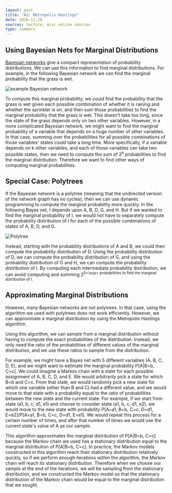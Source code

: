 ```yaml
---
layout: post
title: "AI: Metropolis Hastings"
date: 2016-11-20
sources: lecture, misc online sources
type: summary
---
```


## Using Bayesian Nets for Marginal Distributions
[Bayesian networks](https://cchen23.github.io/blog/2016/11/20/ai-bayesian-nets) give a compact representation of probability distributions. We can use this information to find marginal distributions. For example, in the following Bayesian network we can find the marginal probability that the grass is wet.

![example Bayesian network](https://upload.wikimedia.org/wikipedia/commons/thumb/0/0e/SimpleBayesNet.svg/400px-SimpleBayesNet.svg.png) 

To compute this marginal probability, we could find the probability that the grass is wet given each possible combination of whether it is raining and whether the sprinkler is on, and then sum those probabilities to find the marginal probability that the grass is wet. This doesn't take too long, since the state of the grass depends only on two other variables. However, in a more complicated Bayesian network, we might want to find the marginal probability of a variable that depends on a huge number of other variables. In that case, summing over the probabilities for all possible combinations of those variables' states could take a long time. More specifically, if a variable depends on k other variables, and each of those variables can take two possible states, then we need to compute the sum of 2<sup>k</sup> probabilities to find the marginal distribution. Therefore we want to find other ways of computing marginal probabilities.

## Special Case: Polytrees
If the Bayesian network is a polytree (meaning that the undirected version of the network graph has no cycles), then we can use dynamic programming to compute the marginal probability more quickly. In the following Bayes net, I depends upon A, B, D, G, and H. But if we wanted to find the marginal probability of I, we would not have to separately compute the probability distribution of I for each of the possible combinations of states of A, B, D, and G.

![Polytree](https://upload.wikimedia.org/wikipedia/commons/thumb/6/61/Polytree.svg/200px-Polytree.svg.png)

Instead, starting with the probability distributions of A and B, we could then compute the probability distribution of D. Using the probability distribution of D, we can compute the probability distribution of G, and using the probability distribution of G and H, we can compute the probability distribution of I. By computing each intermediate probability distribution, we can avoid computing and summing 2<sup>5<\sup> probabilities to find the marginal distribution of I.

## Approximating Marginal Distributions
However, many Bayesian networks are not polytrees. In that case, using the algorithm we used with polytrees does not work efficiently. However, we can approximate a marginal distribution by using the Metropolis Hastings algorithm.

Using this algorithm, we can sample from a marginal distribution without having to compute the exact probabilities of the distribution. Instead, we only need the ratio of the probabilities of different values of the marginal distribution, and we use these ratios to sample from the distribution.

For example, we might have a Bayes net with 5 different variables (A, B, C, D, E), and we might want to estimate the marginal probability P[A|B=b, C=c].
We could imagine a Markov chain with a state for each possible assignment of A, B, C, D, and E. We would arbitrarily pick a state for which B=b and C=c. From that state, we would randomly pick a new state for which one variable (other than B and C) had a different value, and we would move to that state with a probability equal to the ratio of probabilities between the new state and the current state. For example, if we start from state (a1, b, c, d1, e1) and choose to consider state (a1, b, c, d1, e2), we would move to the new state with probability P[A=a1, B=b, C=c, D=d1, E=e2]/P[A=a1, B=b, C=c, D=d1, E=e1]. We would repeat this process for a certain number of times, and after that number of times we would use the current state's value of A as our sample.

This algorithm approximates the marginal distribution of P[A|B=b, C=c] because the Markov chain we used has a stationary distribution equal to the marginal distribution of P[A|B=b, C=c]. In practice, the Markov models constructed in this algorithm reach their stationary distribution relatively quickly, so if we perform enough iterations within the algorithm, the Markov chain will reach its stationary distribution. Therefore when we choose our sample at the end of the iterations, we will be sampling from the stationary distribution, and we constructed the Markov model so that the stationary distribution of the Markov chain would be equal to the marginal distribution that we sought.
